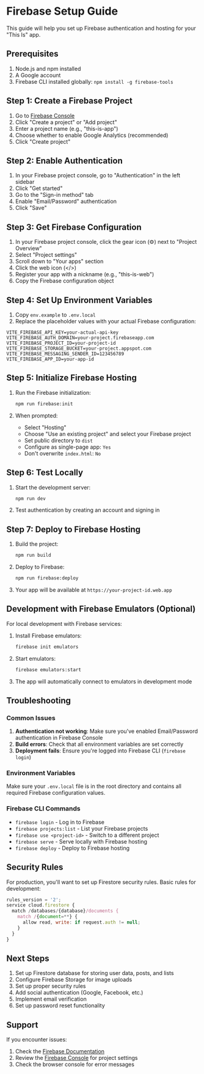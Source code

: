 # Firebase Setup Guide

This guide will help you set up Firebase authentication and hosting for your "This Is" app.

## Prerequisites

1. Node.js and npm installed
2. A Google account
3. Firebase CLI installed globally: `npm install -g firebase-tools`

## Step 1: Create a Firebase Project

1. Go to [Firebase Console](https://console.firebase.google.com/)
2. Click "Create a project" or "Add project"
3. Enter a project name (e.g., "this-is-app")
4. Choose whether to enable Google Analytics (recommended)
5. Click "Create project"

## Step 2: Enable Authentication

1. In your Firebase project console, go to "Authentication" in the left sidebar
2. Click "Get started"
3. Go to the "Sign-in method" tab
4. Enable "Email/Password" authentication
5. Click "Save"

## Step 3: Get Firebase Configuration

1. In your Firebase project console, click the gear icon (⚙️) next to "Project Overview"
2. Select "Project settings"
3. Scroll down to "Your apps" section
4. Click the web icon (</>)
5. Register your app with a nickname (e.g., "this-is-web")
6. Copy the Firebase configuration object

## Step 4: Set Up Environment Variables

1. Copy `env.example` to `.env.local`
2. Replace the placeholder values with your actual Firebase configuration:

```env
VITE_FIREBASE_API_KEY=your-actual-api-key
VITE_FIREBASE_AUTH_DOMAIN=your-project.firebaseapp.com
VITE_FIREBASE_PROJECT_ID=your-project-id
VITE_FIREBASE_STORAGE_BUCKET=your-project.appspot.com
VITE_FIREBASE_MESSAGING_SENDER_ID=123456789
VITE_FIREBASE_APP_ID=your-app-id
```

## Step 5: Initialize Firebase Hosting

1. Run the Firebase initialization:
   ```bash
   npm run firebase:init
   ```

2. When prompted:
   - Select "Hosting"
   - Choose "Use an existing project" and select your Firebase project
   - Set public directory to `dist`
   - Configure as single-page app: `Yes`
   - Don't overwrite `index.html`: `No`

## Step 6: Test Locally

1. Start the development server:
   ```bash
   npm run dev
   ```

2. Test authentication by creating an account and signing in

## Step 7: Deploy to Firebase Hosting

1. Build the project:
   ```bash
   npm run build
   ```

2. Deploy to Firebase:
   ```bash
   npm run firebase:deploy
   ```

3. Your app will be available at `https://your-project-id.web.app`

## Development with Firebase Emulators (Optional)

For local development with Firebase services:

1. Install Firebase emulators:
   ```bash
   firebase init emulators
   ```

2. Start emulators:
   ```bash
   firebase emulators:start
   ```

3. The app will automatically connect to emulators in development mode

## Troubleshooting

### Common Issues

1. **Authentication not working**: Make sure you've enabled Email/Password authentication in Firebase Console
2. **Build errors**: Check that all environment variables are set correctly
3. **Deployment fails**: Ensure you're logged into Firebase CLI (`firebase login`)

### Environment Variables

Make sure your `.env.local` file is in the root directory and contains all required Firebase configuration values.

### Firebase CLI Commands

- `firebase login` - Log in to Firebase
- `firebase projects:list` - List your Firebase projects
- `firebase use <project-id>` - Switch to a different project
- `firebase serve` - Serve locally with Firebase hosting
- `firebase deploy` - Deploy to Firebase hosting

## Security Rules

For production, you'll want to set up Firestore security rules. Basic rules for development:

```javascript
rules_version = '2';
service cloud.firestore {
  match /databases/{database}/documents {
    match /{document=**} {
      allow read, write: if request.auth != null;
    }
  }
}
```

## Next Steps

1. Set up Firestore database for storing user data, posts, and lists
2. Configure Firebase Storage for image uploads
3. Set up proper security rules
4. Add social authentication (Google, Facebook, etc.)
5. Implement email verification
6. Set up password reset functionality

## Support

If you encounter issues:
1. Check the [Firebase Documentation](https://firebase.google.com/docs)
2. Review the [Firebase Console](https://console.firebase.google.com/) for project settings
3. Check the browser console for error messages 